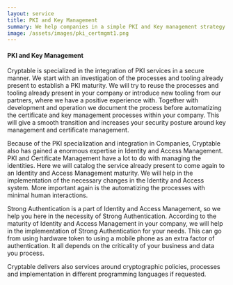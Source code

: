 ```yaml
---
layout: service
title: PKI and Key Management
summary: We help companies in a simple PKI and Key management strategy aligned to their business
image: /assets/images/pki_certmgmt1.png
---
```



#### PKI and Key Management


  <p>Cryptable is specialized in the integration of PKI services in a secure manner. We start with an investigation
    of the processes and tooling already present to establish a PKI maturity. We will try to reuse the processes
    and tooling already present in your company or introduce new tooling from our partners, where we have a
    positive experience with. Together with development and operation we document the process before automatizing
    the certificate and key management processes within your company. This will give a smooth transition and
    increases your security posture around key management and certificate management.</p>
  <p>Because of the PKI specialization and integration in Companies,  Cryptable also has gained a enormous
    expertise in Identity and Access Management. PKI and Certificate Management have a lot to do with managing
    the identities. Here we will catalog the service already present to come again to an Identity and Access
    Management maturity. We will help in the implementation of the necessary changes in the Identity and Access
    system. More important again is the automatizing the processes with minimal human interactions.
  <p>Strong Authentication is a part of Identity and Access Management, so we help you here in the necessity of
    Strong Authentication. According to the maturity of Identity and Access Management in your company, we will
    help in the implementation of Strong Authentication for your needs. This can go from using hardware token to
    using a mobile phone as an extra factor of authentication. It all depends on the criticality of your business
    and data you process.</p>
  <p>Cryptable delivers also services around cryptographic policies, processes and implementation in different
    programming languages if requested.</p>

